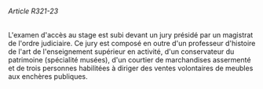 ###### Article R321-23

L'examen d'accès au stage est subi devant un jury présidé par un magistrat de l'ordre judiciaire. Ce jury est composé en outre d'un professeur d'histoire de l'art de l'enseignement supérieur en activité, d'un conservateur du patrimoine (spécialité musées), d'un courtier de marchandises assermenté et de trois personnes habilitées à diriger des ventes volontaires de meubles aux enchères publiques.

